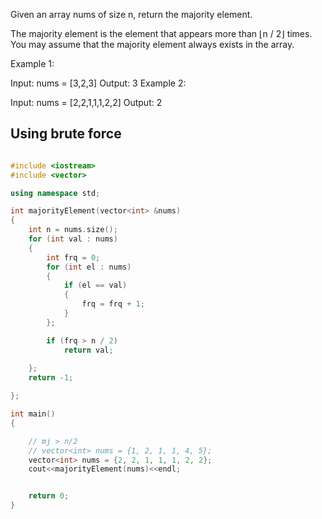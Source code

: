 



Given an array nums of size n, return the majority element.

The majority element is the element that appears more than ⌊n / 2⌋ times. You may assume that the majority element always exists in the array.



Example 1:

Input: nums = [3,2,3]
Output: 3
Example 2:

Input: nums = [2,2,1,1,1,2,2]
Output: 2

##    Using brute force 

```cpp

#include <iostream>
#include <vector>

using namespace std;

int majorityElement(vector<int> &nums)
{
    int n = nums.size();
    for (int val : nums)
    {
        int frq = 0;
        for (int el : nums)
        {
            if (el == val)
            {
                frq = frq + 1;
            }
        };

        if (frq > n / 2)
            return val;
        
    };
    return -1;

};

int main()
{

    // mj > n/2
    // vector<int> nums = {1, 2, 1, 1, 4, 5};
    vector<int> nums = {2, 2, 1, 1, 1, 2, 2};
    cout<<majorityElement(nums)<<endl;


    return 0;
}

```

